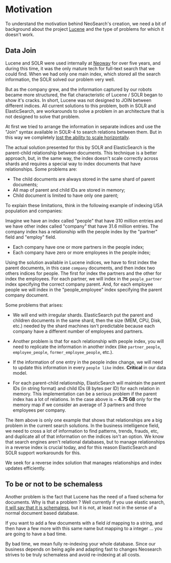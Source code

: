 # Motivation

To understand the motivation behind NeoSearch's creation, we need a bit of
background about the project [Lucene](http://lucene.apache.org/) and the type
of problems for which it doesn't work.

## Data Join

Lucene and SOLR were used internally at [Neoway](http://www.neoway.com.br)
for over five years, and during this time, it was the only mature tech for
full-text search that we could find. When we had only one main index,
which stored all the search information, the SOLR solved our problem very well.

But as the company grew, and the information captured by our robots became
more structured, the flat characteristic of Lucene / SOLR began to show it's
cracks. In short, Lucene was not designed to JOIN between different indices.
All current solutions to this problem, both in SOLR and ElasticSearch, are
workarounds to solve a problem in an architecture that is not designed to
solve that problem. 

At first we tried to arrange the information in separate
indices and use the "Join" syntax available in SOLR-4 to search relations
between them. But in this way we completely
[lost the ability to scale horizontally](https://wiki.apache.org/solr/DistributedSearch#line-38).

The actual solution presented for this by SOLR and ElasticSearch is the
parent-child relationship between documents. This technique is a better
approach, but, in the same way, the index doesn't scale correctly across
shards and requires a special way to index documents that have relationships.
Some problems are:

* The child documents are always stored in the same shard of parent documents;
* All map of parent and child IDs are stored in memory;
* Child document is limited to have only one parent;

To explain these limitations, think in the following example of indexing USA
population and companies:

Imagine we have an index called "people" that have 310 million entries and we
have other index called "company" that have 31.6 million entries. The company
index has a relationship with the people index by the "partner" field and
"employ" field. 

* Each company have one or more partners in the people index;
* Each company have zero or more employees in the people index;

Using the solution available in Lucene indices, we have to first index the
parent documents, in this case `company` documents, and then index two others
indices for people. The first for index the partners and the other for index
the employees. For each partner, we will index in the `people_partner` index
specifying the correct company parent. And, for each employee people we will
index in the "people_employee" index specifying the parent company document.

Some problems that arises:

* We will end with irregular shards.  ElasticSearch put the parent and children 
documents in the same shard, then the size (MEM, CPU, Disk, etc.) 
needed by the shard machines isn't predictable
because each company have a different number of employees and partners.

* Another problem is that for each relationship with people index, you will
need to replicate the information in another index (like `partner_people`,
`employee_people`, `former_employee_people`, etc.).

* If the information of one entry in the people index change, we will need
to update this information in every `people like` index. **Critical** in our
data model.

* For each parent-child relationship, ElasticSearch will maintain the parent
IDs (in string format) and child IDs (8 bytes per ID) for each relation in
memory. This implementation can be a serious problem if the parent index has
a lot of relations. In the case above is ~ **4.75 GB** only for the memory map
if we consider an average of 3 partners and three employees per company.

The item above is only one example that shows that relationships are a big
problem in the current search solutions. In the business intelligence field,
we need to cross a lot of information to find patterns, trends, frauds, etc,
and duplicate all of that information on the indices isn't an option. We know
that search engines aren't relational databases, but to manage relationships
in a reverse index is crucial today, and for this reason ElasticSearch and
SOLR support workarounds for this.

We seek for a reverse index solution that manages relationships and index updates efficiently.


## To be or not to be schemaless

Another problem is the fact that Lucene has the need of a fixed schema for documents.
Why is that a problem ? Well currently if you use elastic search, [it will say that it is
schemaless](https://www.elastic.co/guide/en/elasticsearch/reference/1.6/mapping-object-type.html), 
but it is not, at least not in the sense of a normal document based database.

If you want to add a few documents with a field *id* mapping to a string, and then have a few more with
this same name but mapping to a integer ... you are going to have a bad time.

By bad time, we mean fully re-indexing your whole database. Since our business depends on being agile and adapting
fast to changes Neosearch strives to be truly schemaless and avoid re-indexing at all costs.
